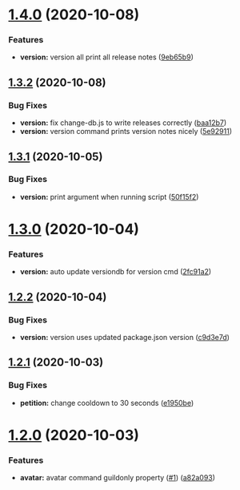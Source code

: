# [1.4.0](https://github.com/8Mobius8/high-council-bot/compare/v1.3.2...v1.4.0) (2020-10-08)


### Features

* **version:** version all print all release notes ([9eb65b9](https://github.com/8Mobius8/high-council-bot/commit/9eb65b94e812dc13e0825d1c492e1bb03021993a))

## [1.3.2](https://github.com/8Mobius8/high-council-bot/compare/v1.3.1...v1.3.2) (2020-10-08)


### Bug Fixes

* **version:** fix change-db.js to write releases correctly ([baa12b7](https://github.com/8Mobius8/high-council-bot/commit/baa12b72980652ccdcec9cb0b59d347b496a3d6a))
* **version:** version command prints version notes nicely ([5e92911](https://github.com/8Mobius8/high-council-bot/commit/5e92911429819378ad69eee47ffd0ab9d3212fed))

## [1.3.1](https://github.com/8Mobius8/high-council-bot/compare/v1.3.0...v1.3.1) (2020-10-05)


### Bug Fixes

* **version:** print argument when running script ([50f15f2](https://github.com/8Mobius8/high-council-bot/commit/50f15f22552085004d6620d9432f5b816c1bba00))

# [1.3.0](https://github.com/8Mobius8/high-council-bot/compare/v1.2.2...v1.3.0) (2020-10-04)


### Features

* **version:** auto update versiondb for version cmd ([2fc91a2](https://github.com/8Mobius8/high-council-bot/commit/2fc91a2cceed855aa8cc9e1a1f9b308931827a63))

## [1.2.2](https://github.com/8Mobius8/high-council-bot/compare/v1.2.1...v1.2.2) (2020-10-04)


### Bug Fixes

* **version:** version uses updated package.json version ([c9d3e7d](https://github.com/8Mobius8/high-council-bot/commit/c9d3e7d9c832acfdda95c8642e6d5ae9096fce9d))

## [1.2.1](https://github.com/8Mobius8/high-council-bot/compare/v1.2.0...v1.2.1) (2020-10-03)


### Bug Fixes

* **petition:** change cooldown to 30 seconds ([e1950be](https://github.com/8Mobius8/high-council-bot/commit/e1950be9d726044b571b615266198bce2396f219))

# [1.2.0](https://github.com/8Mobius8/high-council-bot/compare/v1.1.0...v1.2.0) (2020-10-03)


### Features

* **avatar:** avatar command guildonly property ([#1](https://github.com/8Mobius8/high-council-bot/issues/1)) ([a82a093](https://github.com/8Mobius8/high-council-bot/commit/a82a09302ace185d63915a84d7b2db37a99631cd))
